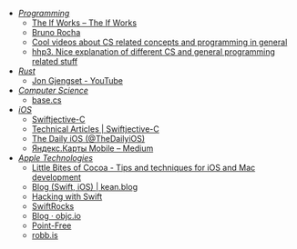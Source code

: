 - *[Programming](../Information%20Technology/Programming.md)*
	- [The If Works – The If Works](https://blog.jcoglan.com/)
	- [Bruno Rocha](https://rockbruno.com/)
	- [Cool videos about CS related concepts and programming in general](https://www.youtube.com/user/briantwill)
	- [hhp3. Nice explanation of different CS and general programming related stuff](https://www.youtube.com/user/hhp3/videos)
- *[Rust](../Information%20Technology/Programming/Rust.md)*
	- [Jon Gjengset - YouTube](https://www.youtube.com/c/JonGjengset/videos)
- *[Computer Science](../Information%20Technology/Programming/Computer%20Science.md)*
	- [base.cs](https://medium.com/basecs)
- *[iOS](../Information%20Technology/Programming/Apple%20Technologies/Apple%20Platform%20Specifics/iOS.md)*
	- [Swiftjective-C](https://www.swiftjectivec.com/a-best-in-class-app/)
	- [Technical Articles | Swiftjective-C](https://www.swiftjectivec.com/tuts)
	- [The Daily iOS (@TheDailyiOS)](https://twitter.com/thedailyios?s=21)
	- [Яндекс.Карты Mobile – Medium](https://medium.com/yandex-maps-mobile)
- *[Apple Technologies](../Information%20Technology/Programming/Apple%20Technologies.md)*
	- [Little Bites of Cocoa - Tips and techniques for iOS and Mac development](https://littlebitesofcocoa.com/)
	- [Blog (Swift, iOS) | kean.blog](https://kean.blog/)
	- [Hacking with Swift](https://www.hackingwithswift.com/)
	- [SwiftRocks](https://swiftrocks.com/)
	- [Blog · objc.io](https://www.objc.io/blog/)
	- [Point-Free](https://www.pointfree.co/blog)
	-  [robb.is](https://robb.is/archive)